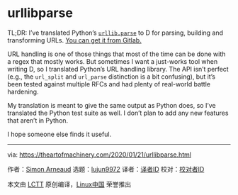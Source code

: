[#]: collector: (lujun9972)
[#]: translator: ( )
[#]: reviewer: ( )
[#]: publisher: ( )
[#]: url: ( )
[#]: subject: (urllibparse)
[#]: via: (https://theartofmachinery.com/2020/01/21/urllibparse.html)
[#]: author: (Simon Arneaud https://theartofmachinery.com)

urllibparse
======

TL;DR: I’ve translated Python’s [`urllib.parse`][1] to D for parsing, building and transforming URLs. [You can get it from Gitlab.][2]

URL handling is one of those things that most of the time can be done with a regex that mostly works. But sometimes I want a just-works tool when writing D, so I translated Python’s URL handling library. The API isn’t perfect (e.g., the `url_split` and `url_parse` distinction is a bit confusing), but it’s been tested against multiple RFCs and had plenty of real-world battle hardening.

My translation is meant to give the same output as Python does, so I’ve translated the Python test suite as well. I don’t plan to add any new features that aren’t in Python.

I hope someone else finds it useful.

--------------------------------------------------------------------------------

via: https://theartofmachinery.com/2020/01/21/urllibparse.html

作者：[Simon Arneaud][a]
选题：[lujun9972][b]
译者：[译者ID](https://github.com/译者ID)
校对：[校对者ID](https://github.com/校对者ID)

本文由 [LCTT](https://github.com/LCTT/TranslateProject) 原创编译，[Linux中国](https://linux.cn/) 荣誉推出

[a]: https://theartofmachinery.com
[b]: https://github.com/lujun9972
[1]: https://docs.python.org/3/library/urllib.parse.html
[2]: https://gitlab.com/sarneaud/urllibparse
